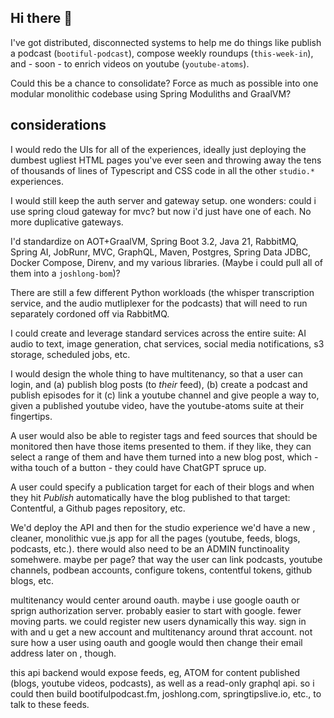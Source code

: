 ## Hi there 👋

I've got distributed, disconnected systems to help me do things like publish a podcast (`bootiful-podcast`), compose weekly roundups (`this-week-in`), and - soon - to enrich videos on youtube (`youtube-atoms`). 

Could this be a chance to consolidate? Force as much as possible into one modular monolithic codebase using Spring Moduliths and GraalVM? 

## considerations 

I would redo the UIs for all of the experiences, ideally just deploying the dumbest ugliest HTML pages you've ever seen and throwing away the tens of thousands of lines of Typescript and CSS code in all the other `studio.*` experiences.

I would still keep the auth server and gateway setup. one wonders: could i use spring cloud gateway for mvc? but now i'd just have one of each. No more duplicative gateways.

I'd standardize on AOT+GraalVM, Spring Boot 3.2, Java 21, RabbitMQ, Spring AI, JobRunr, MVC, GraphQL, Maven, Postgres, Spring Data JDBC, Docker Compose, Direnv, and my various libraries. (Maybe i could pull all of them into a `joshlong-bom`)?

There are still a few different Python workloads (the whisper transcription service, and the audio mutliplexer for the podcasts) that will need to run separately cordoned off via RabbitMQ. 

I could create and leverage standard services across the entire suite: AI audio to text, image generation, chat services, social media notifications, s3 storage, scheduled jobs, etc.

I would design the whole thing to have multitenancy, so that a user can login, and (a) publish blog posts (to _their_ feed), (b) create a podcast and publish episodes for it (c) link a youtube channel and give people a way to, given a published youtube video, have the youtube-atoms suite at their fingertips.

A user would also be able to register tags and feed sources that should be monitored then have those items presented to them. if they like, they can select a range of them and have them turned into a new blog post, which - witha touch of a button - they could have ChatGPT spruce up. 

A user could specify a publication target for each of their blogs and when they hit _Publish_ automatically have the blog published to that target: Contentful, a Github pages repository, etc.

We'd deploy the API and then for the studio experience we'd have a new , cleaner, monolithic vue.js app for all the pages (youtube, feeds, blogs, podcasts, etc.). there would also need to be an ADMIN functinoality somehwere. maybe per page? that way the user can link podcasts, youtube channels, podbean accounts, configure tokens, contentful tokens, github blogs, etc. 

multitenancy would center around oauth. maybe i use google oauth or sprign authorization server. probably easier to start with google. fewer moving parts. we could register new users dynamically this way. sign in with and u get a new account and multitenancy around thrat account. not sure how a user using oauth and google would then change their email address later on , though. 

this api backend would expose feeds, eg, ATOM for content published (blogs, youtube videos, podcasts), as well as a read-only graphql api. so i could then build bootifulpodcast.fm, joshlong.com, springtipslive.io, etc., to talk to these feeds. 





